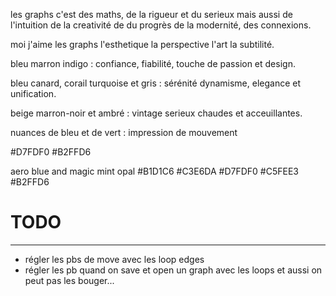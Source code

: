 les graphs c'est des maths, de la rigueur et du serieux mais aussi de l'intuition de la creativité de du progrès
de la modernité, des connexions. 

moi j'aime les graphs l'esthetique la perspective l'art la subtilité. 

bleu marron indigo : confiance, fiabilité, touche de passion et design. 

bleu canard, corail turquoise et gris : sérénité dynamisme, elegance et unification. 

beige marron-noir et ambré : vintage serieux chaudes et acceuillantes. 

nuances de bleu et de vert : impression de mouvement 


#D7FDF0 #B2FFD6

aero blue and magic mint opal 
#B1D1C6 #C3E6DA #D7FDF0 #C5FEE3 #B2FFD6



# TODO 
-------------

- régler les pbs de move avec les loop edges 
- régler les pb quand on save et open un graph avec les loops et aussi on peut pas les bouger...

